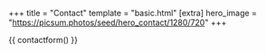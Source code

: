 +++
title = "Contact"
template = "basic.html"
[extra]
hero_image = "https://picsum.photos/seed/hero_contact/1280/720"
+++

{{ contactform() }}

